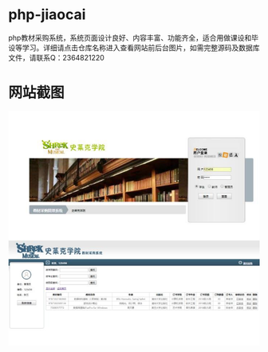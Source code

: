 # php-jiaocai
php教材采购系统，系统页面设计良好、内容丰富、功能齐全，适合用做课设和毕设等学习。详细请点击仓库名称进入查看网站前后台图片，如需完整源码及数据库文件，请联系Q：2364821220
# 网站截图
![image](https://github.com/hzl0898/php-jiaocai/blob/main/用户登录.png)
![image](https://github.com/hzl0898/php-jiaocai/blob/main/后台教材管理.png)

